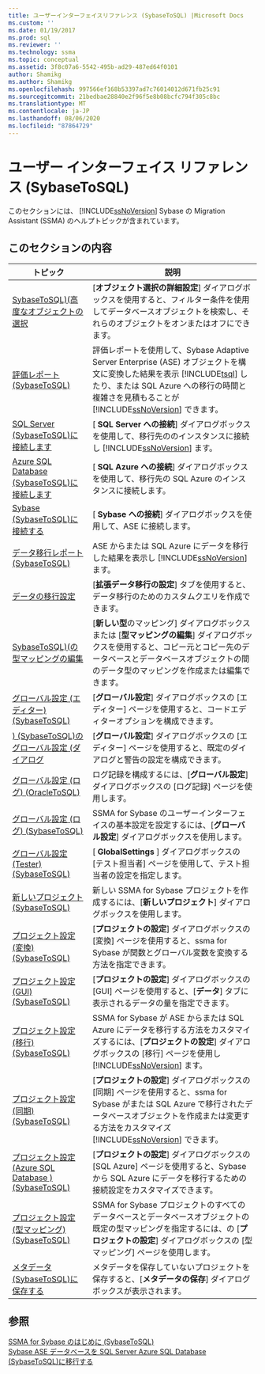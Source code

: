 ```yaml
---
title: ユーザーインターフェイスリファレンス (SybaseToSQL) |Microsoft Docs
ms.custom: ''
ms.date: 01/19/2017
ms.prod: sql
ms.reviewer: ''
ms.technology: ssma
ms.topic: conceptual
ms.assetid: 3f8c07a6-5542-495b-ad29-487ed64f0101
author: Shamikg
ms.author: Shamikg
ms.openlocfilehash: 997566ef168b53397ad7c76014012d671fb25c91
ms.sourcegitcommit: 21bedbae28840e2f96f5e8b08bcfc794f305c8bc
ms.translationtype: MT
ms.contentlocale: ja-JP
ms.lasthandoff: 08/06/2020
ms.locfileid: "87864729"
---
```

# <a name="user-interface-reference-sybasetosql"></a>ユーザー インターフェイス リファレンス (SybaseToSQL)
このセクションには、 [!INCLUDE[ssNoVersion](../../includes/ssnoversion-md.md)] Sybase の Migration Assistant (SSMA) のヘルプトピックが含まれています。  
  
## <a name="in-this-section"></a>このセクションの内容  
  
|トピック|説明|  
|---------|---------------|  
|[SybaseToSQL&#41;&#40;高度なオブジェクトの選択](../../ssma/sybase/advanced-object-selection-sybasetosql.md)|[**オブジェクト選択の詳細設定**] ダイアログボックスを使用すると、フィルター条件を使用してデータベースオブジェクトを検索し、それらのオブジェクトをオンまたはオフにできます。|  
|[評価レポート &#40;SybaseToSQL&#41;](../../ssma/sybase/assessment-report-sybasetosql.md)|評価レポートを使用して、Sybase Adaptive Server Enterprise (ASE) オブジェクトを構文に変換した結果を表示 [!INCLUDE[tsql](../../includes/tsql-md.md)] したり、または SQL Azure への移行の時間と複雑さを見積もることが [!INCLUDE[ssNoVersion](../../includes/ssnoversion-md.md)] できます。|  
|[SQL Server &#40;SybaseToSQL&#41;に接続します](../../ssma/sybase/connect-to-sql-server-sybasetosql.md)|[ **SQL Server への接続**] ダイアログボックスを使用して、移行先ののインスタンスに接続し [!INCLUDE[ssNoVersion](../../includes/ssnoversion-md.md)] ます。|  
|[Azure SQL Database &#40;SybaseToSQL&#41;に接続します](../../ssma/sybase/connect-to-azure-sql-db-sybasetosql.md)|[ **SQL Azure への接続**] ダイアログボックスを使用して、移行先の SQL Azure のインスタンスに接続します。|  
|[Sybase &#40;SybaseToSQL&#41;に接続する](../../ssma/sybase/connect-to-sybase-sybasetosql.md)|[ **Sybase への接続**] ダイアログボックスを使用して、ASE に接続します。|  
|[データ移行レポート &#40;SybaseToSQL&#41;](../../ssma/sybase/data-migration-report-sybasetosql.md)|ASE からまたは SQL Azure にデータを移行した結果を表示し [!INCLUDE[ssNoVersion](../../includes/ssnoversion-md.md)] ます。|  
|[データの移行設定](data-migration-settings-sybasetosql.md)|[**拡張データ移行の設定**] タブを使用すると、データ移行のためのカスタムクエリを作成できます。|  
|[SybaseToSQL&#41;&#40;の型マッピングの編集](../../ssma/sybase/edit-type-mapping-sybasetosql.md)|[**新しい型**のマッピング] ダイアログボックスまたは [**型マッピングの編集**] ダイアログボックスを使用すると、コピー元とコピー先のデータベースとデータベースオブジェクトの間のデータ型のマッピングを作成または編集できます。|  
|[グローバル設定 &#40;エディター&#41; &#40;SybaseToSQL&#41;](../../ssma/sybase/global-settings-editor-sybasetosql.md)|[**グローバル設定**] ダイアログボックスの [エディター] ページを使用すると、コードエディターオプションを構成できます。|  
|[&#41;  &#40;SybaseToSQL&#41;のグローバル設定 &#40;ダイアログ](../../ssma/sybase/global-settings-dialogs-sybasetosql.md)|[**グローバル設定**] ダイアログボックスの [エディター] ページを使用すると、既定のダイアログと警告の設定を構成できます。|  
|[グローバル設定 &#40;ログ&#41; &#40;OracleToSQL&#41;](../../ssma/oracle/global-settings-logging-oracletosql.md)|ログ記録を構成するには、[**グローバル設定**] ダイアログボックスの [ログ記録] ページを使用します。|  
|[グローバル設定 &#40;ログ&#41; &#40;SybaseToSQL&#41;](../../ssma/sybase/global-settings-logging-sybasetosql.md)|SSMA for Sybase のユーザーインターフェイスの基本設定を設定するには、[**グローバル設定**] ダイアログボックスを使用します。|  
|[グローバル設定 &#40;Tester&#41; &#40;SybaseToSQL&#41;](../../ssma/sybase/global-settings-tester-sybasetosql.md)|[ **GlobalSettings** ] ダイアログボックスの [テスト担当者] ページを使用して、テスト担当者の設定を指定します。|  
|[新しいプロジェクト &#40;SybaseToSQL&#41;](../../ssma/sybase/new-project-sybasetosql.md)|新しい SSMA for Sybase プロジェクトを作成するには、[**新しいプロジェクト**] ダイアログボックスを使用します。|  
|[プロジェクト設定 &#40;変換&#41; &#40;SybaseToSQL&#41;](../../ssma/sybase/project-settings-conversion-sybasetosql.md)|[**プロジェクトの設定**] ダイアログボックスの [変換] ページを使用すると、ssma for Sybase が関数とグローバル変数を変換する方法を指定できます。|  
|[プロジェクト設定 &#40;GUI&#41; &#40;SybaseToSQL&#41;](../../ssma/sybase/project-settings-gui-sybasetosql.md)|[**プロジェクトの設定**] ダイアログボックスの [GUI] ページを使用すると、[**データ**] タブに表示されるデータの量を指定できます。|  
|[プロジェクト設定 &#40;移行&#41; &#40;SybaseToSQL&#41;](../../ssma/sybase/project-settings-migration-sybasetosql.md)|SSMA for Sybase が ASE からまたは SQL Azure にデータを移行する方法をカスタマイズするには、[**プロジェクトの設定**] ダイアログボックスの [移行] ページを使用し [!INCLUDE[ssNoVersion](../../includes/ssnoversion-md.md)] ます。|  
|[プロジェクト設定 &#40;同期&#41; &#40;SybaseToSQL&#41;](../../ssma/sybase/project-settings-synchronization-sybasetosql.md)|[**プロジェクトの設定**] ダイアログボックスの [同期] ページを使用すると、ssma for Sybase がまたは SQL Azure で移行されたデータベースオブジェクトを作成または変更する方法をカスタマイズ [!INCLUDE[ssNoVersion](../../includes/ssnoversion-md.md)] できます。|  
|[プロジェクト設定 &#40;Azure SQL Database &#41; &#40;SybaseToSQL&#41;](../../ssma/sybase/project-settings-azure-sql-db-sybasetosql.md)|[**プロジェクトの設定**] ダイアログボックスの [SQL Azure] ページを使用すると、Sybase から SQL Azure にデータを移行するための接続設定をカスタマイズできます。|  
|[プロジェクト設定 &#40;型マッピング&#41; &#40;SybaseToSQL&#41;](../../ssma/sybase/project-settings-type-mapping-sybasetosql.md)|SSMA for Sybase プロジェクトのすべてのデータベースとデータベースオブジェクトの既定の型マッピングを指定するには、の [**プロジェクトの設定**] ダイアログボックスの [型マッピング] ページを使用します。|  
|[メタデータ &#40;SybaseToSQL&#41;に保存する](../../ssma/sybase/save-metadata-sybasetosql.md)|メタデータを保存していないプロジェクトを保存すると、[**メタデータの保存**] ダイアログボックスが表示されます。|  
  
## <a name="see-also"></a>参照  
[SSMA for Sybase のはじめに &#40;SybaseToSQL&#41;](../../ssma/sybase/getting-started-with-ssma-for-sybase-sybasetosql.md)  
[Sybase ASE データベースを SQL Server Azure SQL Database &#40;SybaseToSQL&#41;に移行する](../../ssma/sybase/migrating-sybase-ase-databases-to-sql-server-azure-sql-db-sybasetosql.md)  
  
